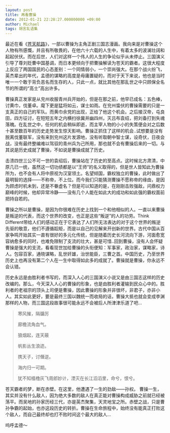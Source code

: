 ```yaml
---
layout: post
title: 再看曹操
date: 2012-01-21 22:28:27.000000000 +09:00
author: Michael
tags: 胡言乱语集
---
```

最近在看《<a href="http://ja.wikipedia.org/wiki/%E8%92%BC%E5%A4%A9%E8%88%AA%E8%B7%AF">苍天航路</a>》，一部以曹操为主角正剧三国志漫画。我向来是对曹操这个人物有所感慨，并且有所敬畏的，在他六十六载的人生中，有着太多的波澜壮阔和起起伏伏。而在后世，人们对这样一个伟人的人生的争论似乎从未停止。三国演义引导了尊刘贬曹中国基调，而日本更倾向于把曹操解读为苍天的霸者。这很大程度上反应了两国国民的心态差别：一个同情弱小，一个崇尚强大。在那个战火纷飞，英杰辈出的年代，孟德的谋略的高度是毋庸置疑的，而对于天下来说，他也是当时唯一一个敢于背负恶名而生存的人，只此一点，就比其他在那乱世之中只顾保全名节的所谓的“高士”高出许多。

曹操真正发家是从兖州收服青州兵开始的，但是在那之前，他早已成名：五色棒，讨黄巾，伐董卓。麾下更是猛将如云，谋士如雨。在兖州蛰伏的曹操需要的只是一支真正的自己的军队。而黄巾余党的出现，正给了他这个机会。之后接汉帝，屯良田，四方征讨，在短短五年之内横扫徐冀并幽四州，灭吕布袁绍，把刘备打到失魂落魄。在乱世之中，任何的机会稍纵即逝，而主宰人物的小小的失策便会对之后数十甚至数百年的历史走势发生惊天影响。曹操正抓住了这样的机会..试想要是没有脱离伐董联军，没有来到兖州这片发源地，没有听取朝中智士谋，设奇伏，日夜会战，没有最终整编难以驾驭的青州兵为己所用，那也就不会有曹操后来的一切。与其说是历史成就了曹操，不如说是曹操成就了历史。

击溃四世三公不可一世的袁绍后，曹操站在了历史的至高点。这时候北方肃清，中原几已一统，虽然这一切功绩都是以“王师”的名义取得的，但是世人皆知此为曹操所为，也不会有人将中原视为汉室领土。名望倾国，霸权独立的曹操，此时做出了最明智的选择——不称帝，不上位。而今我们只能猜测曹操不愿称帝的缘由，是因为顾虑时机未到，还是不眷虚名？但是可以知道的是，在刚刚击败强敌，问鼎权力巅峰的时候，他却异常冷静——没有几个人能在如此大的成功和如此强的霸权面前把持自若的。

曹操之所以是曹操，是因为你很难在历史上找到一个和他相似的人。一直以来曹操是叛逆的代表，而这个世界的改变，也正是这些“叛逆”的人的功劳。Think Different带给人们的感动正在于它表达了人们所无法表达的对于这个世界的叛逆先驱的敬意，他们不遵循蹈矩，而是以自己的见解来开创新的世界。古代中国从百家争鸣开始其实一直有很好的多元化传统，但是随着历史长河流向下游，河面愈宽容纳愈多的同时，也难免限制了支流的壮大，甚是可惜..回到曹操，没有人会怀疑曹操是强大的支流，看看现世加给曹操的头衔便知：军事家，政治家，谋略家，诗人。包容百家，通晓谋略，乱世奸雄，治世能臣，三曹之首。中国历史，乃至世界历史上也再没有第二个人在一生中取得如此多的成就了。曹操就是曹操，你永远不会认错。

历史永远是由胜利者书写的，而深入人心的三国演义小说又是由三国志这样的历史改编的。那么，今天深入人心的曹操的形象，也是由胜利者灌输到民众心中的。胜利者的老祖宗的顶头上司便是曹操，因此曹操的形象并非很坏，非君子，亦非小人。其实如此更好，要是最终三国以魏统一而收局的话，曹操大抵也就会变成李渊那样的人物，而三国这段故事很可能永远不会被后人所津津乐道了吧...

>寒风摧，隔牖厉
>
>廊檐流角血气。
>
>狼烟起，连天蔽
>
>帆影丛生浪迹。
>
>携天子，讨僭逆。
>
>海内归一可期。
>
>犹不知樯橹灰飞周郎妙计，湮灭在长江滔滔里，命兮，恨兮。

苍天霸者的梦，断在赤壁。在这里，他遭遇了一生的劲敌——孙权。
曹操一生，其实并没有什么敌人，因为绝大多数的敌人在真正能对曹操构成威胁之前就已经被荡平。而吴地的孙家历经三代，亦是英杰聚集，天灵地宝之所。赤壁之战，只是曹孙争霸的起始，也亦这段历史的转折。曹操在生命旅程中，始终没有能真正打败这个敌人，而自己最终却也打不败时间这个最大的敌人...

呜呼孟德～
